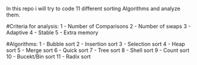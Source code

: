 In this repo i will try to code 11 different sorting Algorithms and analyze them.

#Criteria for analysis:
1 - Number of Comparisons
2 - Number of swaps
3 - Adaptive
4 - Stable
5 - Extra memory

#Algorithms:
1 - Bubble sort
2 - Insertion sort
3 - Selection sort
4 - Heap sort
5 - Merge sort
6 - Quick sort
7 - Tree sort
8 - Shell sort
9 - Count sort
10 - Bucekt/Bin sort
11 - Radix sort